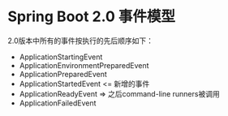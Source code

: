 # Spring Boot 2.0 事件模型

2.0版本中所有的事件按执行的先后顺序如下：

- ApplicationStartingEvent
- ApplicationEnvironmentPreparedEvent
- ApplicationPreparedEvent
- ApplicationStartedEvent <= 新增的事件
- ApplicationReadyEvent => 之后command-line runners被调用
- ApplicationFailedEvent